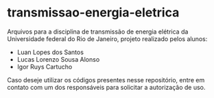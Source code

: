 # transmissao-energia-eletrica


Arquivos para a disciplina de transmissão de energia elétrica da Universidade federal do Rio de Janeiro, projeto realizado pelos alunos:
- Luan Lopes dos Santos
- Lucas Lorenzo Sousa Alonso
- Igor Ruys Cartucho

Caso deseje utilizar os códigos presentes nesse repositório, entre em contato com um dos responsáveis para solicitar a autorização de uso.
